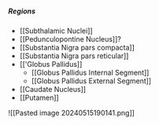 ##### Regions
- [[Subthalamic Nuclei]]
- [[Pedunculopontine Nucleus]]?
- [[Substantia Nigra pars compacta]]
- [[Substantia Nigra pars reticular]]
- [['Globus Pallidus]]
	- [[Globus Pallidus Internal Segment]]
	- [[Globus Pallidus External Segment]]
- [[Caudate Nucleus]]
- [[Putamen]]

![[Pasted image 20240515190141.png]]